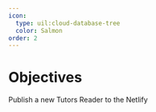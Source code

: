 ```yaml
---
icon:
  type: uil:cloud-database-tree
  color: Salmon
order: 2
---
```


# Objectives

Publish a new Tutors Reader to the Netlify
